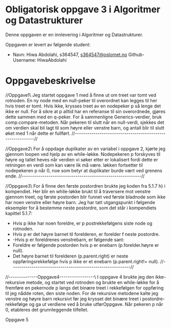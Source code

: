 # Obligatorisk oppgave 3 i Algoritmer og Datastrukturer

Denne oppgaven er en innlevering i Algoritmer og Datastrukturer. 

Oppgaven er levert av følgende student:

* Navn: Hiwa Abdolahi, s364547, s364547@oslomet.no Github-Username: HiwaAbdolahi


# Oppgavebeskrivelse
//Oppgave1\\
Jeg startet oppgave 1 med å finne ut om treet var tomt ved rotnoden. 
En ny node med en null-peker til overordnet kan legges til her hvis treet er tomt.
Hvis ikke, krysses treet av en nodepeker p så lenge det ikke er null.
For å sikre at p alltid har en referanse til sin overordnede, 
gjøres dette sammen med en q-peker.
For å sammenligne Generics-verdier, 
bruk comp.compare-metoden.
Når pekeren til slutt når en null-verdi, sjekkes det om verdien skal bli lagt til som høyre eller venstre barn, 
og antall blir til slutt øket med 1 når dette er fullført.
//----------------------------------------------------------//

//Oppgave2\\
For å oppdage duplikater av en variabel i oppgave 2, kjørte jeg gjennom loopen ved hjelp av en while-løkke.
Nodepekeren p forskyves til høyre og tallet heves når verdien vi søker etter er lokalisert fordi dette 
er retningen en verdi som kan være lik må være.
løkken fortsetter til nodepekeren p når 0, noe som betyr at duplikater burde vært ved grenens ende.
//----------------------------------------------------------//

//Oppgave3\\
For å finne den første postordren brukte jeg koden fra 5.1.7 h) i kompendiet.
Her blir en while-løkke brukt til å traversere mot venstre gjennom treet, og første postorden blir funnet 
ved første bladnode som ikke har noen venstre eller høyre barn.
Jeg har tatt utgangspunkt i følgende eksempler for å bestemme neste postordre, 
som det står i kompendiets kapittel 5.1.7:
- Hvis p ikke har noen foreldre, er p postrekkefølgens siste node og rotnoden.
- Hvis p er det høyre barnet til forelderen, er forelder f neste postordre.
- -Hvis p er foreldrenes venstrebarn, er følgende sant:
- Foreldre er følgende postorden hvis p er enebarn  (p.forelder.høyre er null).
- Det høyre barnet til forelderen (p.parent.right) er neste oppføringsrekkefølge 
hvis p ikke er et enebarn (p.parent.right!= null).
  //----------------------------------------------------------//



//--------------Oppgave4-----------------\\
I oppgave 4 brukte jeg den ikke-rekursive metode, og startet ved rotnoden og brukte
en while-løkke for å fremføre en pekernode p langs det binære treet i rekkefølgen 
for oppføring til jeg nådde roten, den siste noden. 
For de rekursive metodene kalte jeg venstre og høyre barn rekursivt før 
jeg krysset det binære treet i postordre-rekkefølge og ga ut verdiene ved 
å bruke utførOppgave.
Når pekeren p når 0, etableres det grunnleggende tilfellet.


Oppgave 5